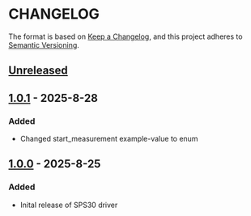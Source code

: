 # CHANGELOG

The format is based on [Keep a Changelog](https://keepachangelog.com/en/1.0.0/),
and this project adheres to [Semantic Versioning](https://semver.org/spec/v2.0.0.html).

## [Unreleased] 

## [1.0.1] - 2025-8-28

### Added

- Changed start_measurement example-value to enum
## [1.0.0] - 2025-8-25

### Added

- Inital release of SPS30 driver

[Unreleased]: https://github.com/Sensirion/arduino-i2c-sps30/compare/1.0.1...HEAD
[1.0.1]: https://github.com/Sensirion/arduino-i2c-sps30/compare/1.0.0...1.0.1
[1.0.0]: https://github.com/Sensirion/arduino-i2c-sps30/releases/tag/1.0.0